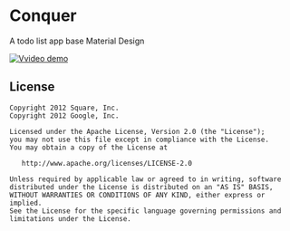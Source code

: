 # Conquer
A todo list app base Material Design

[![Vvideo demo](http://img.youtube.com/vi/4Ic8UMuPRkk/0.jpg)](http://www.youtube.com/watch?v=4Ic8UMuPRkk)


License
-------

    Copyright 2012 Square, Inc.
    Copyright 2012 Google, Inc.

    Licensed under the Apache License, Version 2.0 (the "License");
    you may not use this file except in compliance with the License.
    You may obtain a copy of the License at

       http://www.apache.org/licenses/LICENSE-2.0

    Unless required by applicable law or agreed to in writing, software
    distributed under the License is distributed on an "AS IS" BASIS,
    WITHOUT WARRANTIES OR CONDITIONS OF ANY KIND, either express or implied.
    See the License for the specific language governing permissions and
    limitations under the License.
